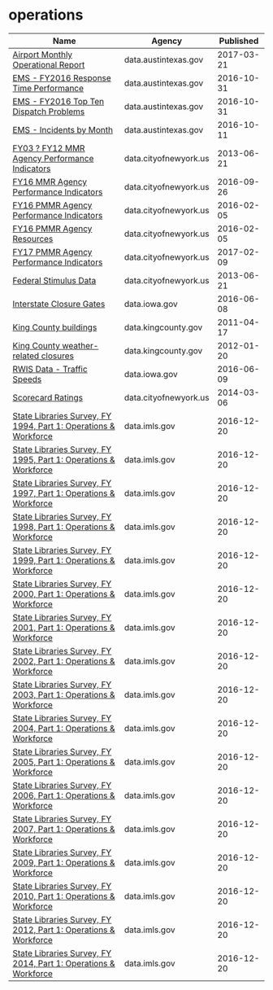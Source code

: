 # operations

Name | Agency | Published
---- | ---- | ---------
[Airport Monthly Operational Report](../socrata/67kt-ykxh.md) | data.austintexas.gov | 2017-03-21
[EMS - FY2016 Response Time Performance](../socrata/akcn-m4jp.md) | data.austintexas.gov | 2016-10-31
[EMS - FY2016 Top Ten Dispatch Problems](../socrata/etau-83bk.md) | data.austintexas.gov | 2016-10-31
[EMS - Incidents by Month](../socrata/gjtj-jt2d.md) | data.austintexas.gov | 2016-10-11
[FY03 ? FY12 MMR Agency Performance Indicators](../socrata/jhjm-vsp8.md) | data.cityofnewyork.us | 2013-06-21
[FY16 MMR Agency Performance Indicators](../socrata/8jfz-tjny.md) | data.cityofnewyork.us | 2016-09-26
[FY16 PMMR Agency Performance Indicators](../socrata/q5za-zqz7.md) | data.cityofnewyork.us | 2016-02-05
[FY16 PMMR Agency Resources](../socrata/7ceq-6nwu.md) | data.cityofnewyork.us | 2016-02-05
[FY17 PMMR Agency Performance Indicators](../socrata/him9-7gri.md) | data.cityofnewyork.us | 2017-02-09
[Federal Stimulus Data](../socrata/ivix-m77e.md) | data.cityofnewyork.us | 2013-06-21
[Interstate Closure Gates](../socrata/25x6-mtdd.md) | data.iowa.gov | 2016-06-08
[King County buildings](../socrata/53th-fexa.md) | data.kingcounty.gov | 2011-04-17
[King County weather-related closures](../socrata/7rfv-abqx.md) | data.kingcounty.gov | 2012-01-20
[RWIS Data - Traffic Speeds](../socrata/am2d-jc37.md) | data.iowa.gov | 2016-06-09
[Scorecard Ratings](../socrata/rqhp-hivt.md) | data.cityofnewyork.us | 2014-03-06
[State Libraries Survey, FY 1994, Part 1: Operations & Workforce](../socrata/b5vx-qky6.md) | data.imls.gov | 2016-12-20
[State Libraries Survey, FY 1995, Part 1: Operations & Workforce](../socrata/fixd-rw4z.md) | data.imls.gov | 2016-12-20
[State Libraries Survey, FY 1997, Part 1: Operations & Workforce](../socrata/97tr-cf5g.md) | data.imls.gov | 2016-12-20
[State Libraries Survey, FY 1998, Part 1: Operations & Workforce](../socrata/ne6m-kay3.md) | data.imls.gov | 2016-12-20
[State Libraries Survey, FY 1999, Part 1: Operations & Workforce](../socrata/s6bx-erwg.md) | data.imls.gov | 2016-12-20
[State Libraries Survey, FY 2000, Part 1: Operations & Workforce](../socrata/xa7b-pyuw.md) | data.imls.gov | 2016-12-20
[State Libraries Survey, FY 2001, Part 1: Operations & Workforce](../socrata/qxka-nndr.md) | data.imls.gov | 2016-12-20
[State Libraries Survey, FY 2002, Part 1: Operations & Workforce](../socrata/vsm8-pjjt.md) | data.imls.gov | 2016-12-20
[State Libraries Survey, FY 2003, Part 1: Operations & Workforce](../socrata/q2nk-htvf.md) | data.imls.gov | 2016-12-20
[State Libraries Survey, FY 2004, Part 1: Operations & Workforce](../socrata/c4gq-ae2a.md) | data.imls.gov | 2016-12-20
[State Libraries Survey, FY 2005, Part 1: Operations & Workforce](../socrata/vbzm-6ydx.md) | data.imls.gov | 2016-12-20
[State Libraries Survey, FY 2006, Part 1: Operations & Workforce](../socrata/n7fh-zan2.md) | data.imls.gov | 2016-12-20
[State Libraries Survey, FY 2007, Part 1: Operations & Workforce](../socrata/inm4-3tsj.md) | data.imls.gov | 2016-12-20
[State Libraries Survey, FY 2009, Part 1: Operations & Workforce](../socrata/rna2-j7md.md) | data.imls.gov | 2016-12-20
[State Libraries Survey, FY 2010, Part 1: Operations & Workforce](../socrata/cjfg-5pz8.md) | data.imls.gov | 2016-12-20
[State Libraries Survey, FY 2012, Part 1: Operations & Workforce](../socrata/2sms-kv74.md) | data.imls.gov | 2016-12-20
[State Libraries Survey, FY 2014, Part 1: Operations & Workforce](../socrata/ega2-r6pd.md) | data.imls.gov | 2016-12-20

